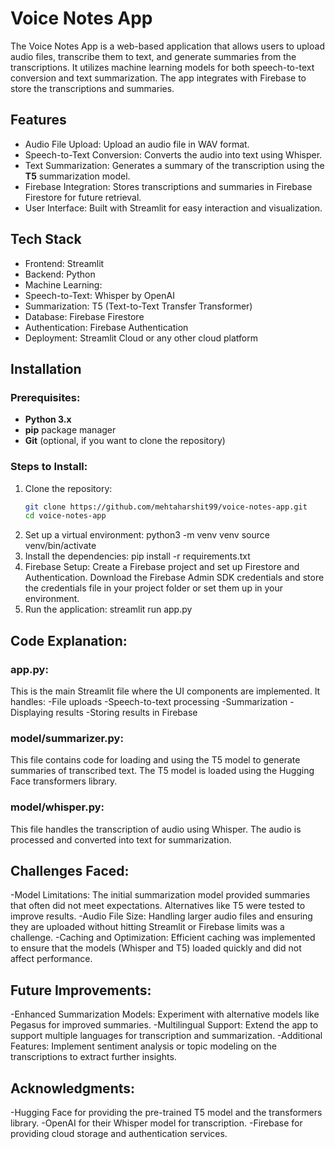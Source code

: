 # Voice Notes App

The Voice Notes App is a web-based application that allows users to upload audio files, transcribe them to text, and generate summaries from the transcriptions. It utilizes machine learning models for both speech-to-text conversion and text summarization. The app integrates with Firebase to store the transcriptions and summaries.

## Features

- Audio File Upload: Upload an audio file in WAV format.
- Speech-to-Text Conversion: Converts the audio into text using Whisper.
- Text Summarization: Generates a summary of the transcription using the **T5** summarization model.
- Firebase Integration: Stores transcriptions and summaries in Firebase Firestore for future retrieval.
- User Interface: Built with Streamlit for easy interaction and visualization.

## Tech Stack

- Frontend: Streamlit
- Backend: Python
- Machine Learning:
 - Speech-to-Text: Whisper by OpenAI
 - Summarization: T5 (Text-to-Text Transfer Transformer)
- Database: Firebase Firestore
- Authentication: Firebase Authentication
- Deployment: Streamlit Cloud or any other cloud platform

## Installation

### Prerequisites:

- **Python 3.x**
- **pip** package manager
- **Git** (optional, if you want to clone the repository)

### Steps to Install:

1. Clone the repository:
    ```bash
    git clone https://github.com/mehtaharshit99/voice-notes-app.git
    cd voice-notes-app
2. Set up a virtual environment:
    python3 -m venv venv
    source venv/bin/activate
3. Install the dependencies:
    pip install -r requirements.txt
4. Firebase Setup:
    Create a Firebase project and set up Firestore and Authentication.
    Download the Firebase Admin SDK credentials and store the credentials file in your project folder or set them up in your environment.
5. Run the application:
    streamlit run app.py


## Code Explanation:
### app.py:
This is the main Streamlit file where the UI components are implemented. It handles:
-File uploads
-Speech-to-text processing
-Summarization
-Displaying results
-Storing results in Firebase

### model/summarizer.py:
This file contains code for loading and using the T5 model to generate summaries of transcribed text. The T5 model is loaded using the Hugging Face transformers library.

### model/whisper.py:
This file handles the transcription of audio using Whisper. The audio is processed and converted into text for summarization.

## Challenges Faced:
-Model Limitations: The initial summarization model provided summaries that often did not meet expectations. Alternatives like T5 were tested to improve results.
-Audio File Size: Handling larger audio files and ensuring they are uploaded without hitting Streamlit or Firebase limits was a challenge.
-Caching and Optimization: Efficient caching was implemented to ensure that the models (Whisper and T5) loaded quickly and did not affect performance.

## Future Improvements:
-Enhanced Summarization Models: Experiment with alternative models like Pegasus for improved summaries.
-Multilingual Support: Extend the app to support multiple languages for transcription and summarization.
-Additional Features: Implement sentiment analysis or topic modeling on the transcriptions to extract further insights.

## Acknowledgments:
-Hugging Face for providing the pre-trained T5 model and the transformers library.
-OpenAI for their Whisper model for transcription.
-Firebase for providing cloud storage and authentication services.
    

